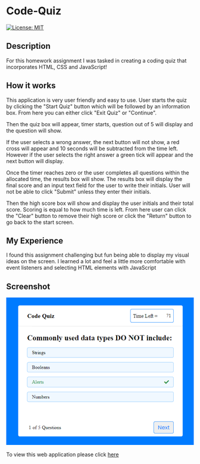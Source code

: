 # Code-Quiz

<p>
    <a href="https://opensource.org/licenses/MIT" rel="nofollow"><img src="https://camo.githubusercontent.com/3ccf4c50a1576b0dd30b286717451fa56b783512/68747470733a2f2f696d672e736869656c64732e696f2f62616467652f4c6963656e73652d4d49542d79656c6c6f772e737667" alt="License: MIT" data-canonical-src="https://img.shields.io/badge/License-MIT-yellow.svg" style="max-width:100%;"></a>
</p>

<h2>Description</h2>

<p>For this homework assignment I was tasked in creating a coding quiz that incorporates HTML, CSS and JavaScript!</p>

<h2>How it works</h2>

<p>This application is very user friendly and easy to use. User starts the quiz by clicking the "Start Quiz" button which will be followed by an information box. From here you can either click "Exit Quiz" or "Continue". 

Then the quiz box will appear, timer starts, question out of 5 will display and the question will show.

If the user selects a wrong answer, the next button will not show, a red cross will appear and 10 seconds will be subtracted from the time left. However if the user selects the right answer a green tick will appear and the next button will display.

Once the timer reaches zero or the user completes all questions within the allocated time, the results box will show. The results box will display the final score and an input text field for the user to write their initials. User will not be able to click "Submit" unless they enter their initials.

Then the high score box will show and display the user initials and their total score. Scoring is equal to how much time is left. From here user can click the "Clear" button to remove their high score or click the "Return" button to go back to the start screen.</p>

<h2>My Experience</h2>

<p>I found this assignment challenging but fun being able to display my visual ideas on the screen. I learned a lot and feel a little more comfortable with event listeners and selecting HTML elements with JavaScript</p>

<h2>Screenshot</h2>

![](/assets/images/Screenshot.PNG)

<p>
To view this web application please click <a href="https://hustinkava.github.io/Code-Quiz/" rel="nofollow">here</a>
</p>
